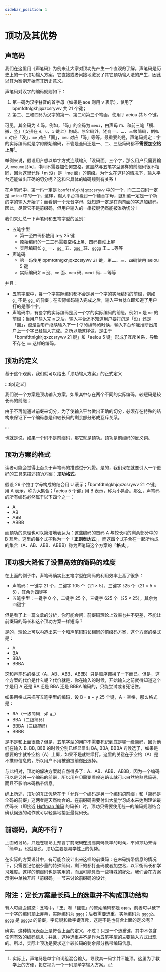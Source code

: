 ```yaml
---
sidebar_position: 1
---
```


# 顶功及其优势

## 声笔码

我们在这里用《声笔码》为例来让大家对顶功先产生一个直观的了解。声笔码是历史上的一个顶功输入方案，它直接或者间接地激发了其它顶功输入法的产生，因此以其为案例开始有其历史意义。

声笔码对汉字的编码规则如下：

1. 第一码为汉字拼音的首字母（如果是 aoe 则用 v 表示），使用了 bpmfdtnlgkhjqxzcsrywv 共 21 个键；
3. 第二、三和四码为汉字的第一、第二和第三个笔画，使用了 aeiou 共 5 个键。

可见，其全码为 4 码。例如，「码」的全码为 `meui`，由声母 m、和前三笔「横、撇、竖」（安排在 `e, u, i` 键上）构成。除全码外，还有一、二、三级简码，例如 `m` 对应「没」，`me` 对应「面」，`meu` 对应「码」等等。最重要的是，声笔码规定：字的实际编码就是字的原始编码，不管是全码还是一、二、三级简码都**不需要加空格上屏**[^1]。

[^1]: 实际上，声笔码是单字和词组混合输入，导致其一码字并不能顶。这里为了教学上的方便，把它视为一个一码顶单字输入方案。

举例来说，假设用户想以单字方式连续输入「没码面」三个字，那么用户只需要输入 `mmeume` 即可，中间不需要加任何空格。这显然与五笔字型这样的前缀码很不相同，因为这里允许「m 没」是「me 面」的前缀。为什么在这样的情况下，输入平台还能做出正确的切分呢？这和它具体的编码规则有关系！

在声笔码中，第一码一定是 `bpmfdtnlgkhjqxzcsrywv` 中的一个，而二三四码一定是 `aeiou` 中的一个。这样，输入平台每看到一个辅音字母，就知道一定是一个新的字的输入开始了；而看到一个元音字母，就知道一定是在向前面的字追加编码。因此，尽管它不是前缀码，但用户输入的一串按键仍然能被准确切分！

我们来汇总一下声笔码和五笔字型的区别：

- 五笔字型
  - 第一至四码都使用 a-y 25 键
  - 原始编码的一二三码需要空格上屏、四码自动上屏
  - 实际编码如 `g_` 一、`gg_` 五、`ggg_` 玨、`gggg` 王……等等
- 声笔码
  - 第一码使用 bpmfdtnlgkhjqxzcsrywv 21 键，第二、三、四码使用 aeiou 5 键
  - 实际编码如 `m` 没、`me` 面、`meu` 码、`meui` 码……等等

并且：

- 五笔字型中，每一个字实际编码都不会是另一个字的实际编码的前缀，例如 `g_` 不是 `gg_` 的前缀；在实际编码输入完成之后，输入平台就立即知道了用户打的是哪个字。
- 声笔码中，有些字的实际编码是另一个字的实际编码的前缀，例如 `m` 是 `me` 的前缀；当用户输入完 `m` 之后，输入平台还不知道用户要打的是「没」还是「面」，但是当用户继续输入下一个字的编码的时候，输入平台却能推断出用户上一个字已经输入完成。之所以能这样做，是由于「bpmfdtnlgkhjqxzcsrywv 21 键」和「aeiou 5 键」形成了互斥关系，导致不存在 `mm` 这样的编码。

## 顶功的定义

基于这个观察，我们就可以给出「顶功输入方案」的正式定义：

:::tip[定义]

我们说一个方案是顶功输入方案，如果其中存在两个不同的实际编码，较短码是较长码的前缀；

由于不再能通过前缀来切分，为了使输入平台做出正确的切分，必须存在特殊的结构来保证下一个编码总是和较长码的剩余部分形成互斥关系。

:::

也就是说，如果一个码不是前缀码，那它就是顶功。顶功是前缀码的反义词。

## 顶功方案的格式

读者可能会觉得上面关于声笔码的描述过于冗赘。是的，我们现在就要引入一个更好的工具来描述顶功方案：**顶功格式**。

假设 26 个拉丁字母构成的结合用 U 表示；「bpmfdtnlgkhjqxzcsrywv 21 个键」用 A 表示，称为大集合；「aeiou 5 个键」用 B 表示，称为小集合。那么，声笔码的所有编码必然属于以下四个之一：

- A
- AB
- ABB
- ABBB

而顶功的原理也可以简洁地表达为：这些编码的首码 A 与较长码的剩余部分中的 B 互斥。这里的每个式子称为一个「**正则表达式**」，而这四个式子合在一起所构成的集合（A、AB、ABB、ABBB）称为声笔码这个方案的「**格式**」。

## 顶功极大降低了设置高效的简码的难度

在上面的例子中，声笔码确实比五笔字型在简码的利用效率上高了很多：

- 声笔码：一键字 21 个，二键字 105 个（21 × 5），三键字 525 个（21 × 5 × 5），其余为四键字
- 五笔字型：一键字 0 个，二键字 25 个，三键字 625 个（25 × 25），其余为四键字

但是看了上一篇文章的分析，你可能会问：前缀码理论上效率也并不更差，不能让前缀码的码长和这个顶功方案一样短吗？

是的，理论上可以构造出来一个和声笔码码长相同的前缀码方案，这个方案的格式是：

- A
- BA
- BBA
- BBBA

这和声笔码的格式（A、AB、ABB、ABBB）只是顺序调换了一下而已。但是，这个方案的代价是什么呢？代价就是，你在输入的时候，开始输入之前就得知道这个字是用 A 还是 BA 还是 BBA 还是 BBBA 编码的，只能尝试或者死记住。

如果用格式来描写五笔字型的编码，设 B = a ~ y 25 个键，A = 空格，那么格式是：

- BA（一级简码，如 g_）
- BBA（二级简码）
- BBBA（三级简码）
- BBBB

是不是和上面很像？但是，五笔字型的用户不需要死记到底是哪一级简码，因为他们在输入 B, BB, BBB 的时候分别已经显示出 BA, BBA, BBBA 的候选了，如果是想要的字就补空格（A）上屏，如果不是就继续打。这里的关键在于空格（A）是不携带信息的，所以用户不用被迫提前做出选择。

与此相对，顶功的解决方案就自然得多了：A、AB、ABB、ABBB，因为一个编码可以是另外一个编码的前缀，所以用户只需要看候选确认就可以自然地熟悉简码，而且不影响末码携带信息。

综上所述，顶功的真正优势在于「允许一个编码是另一个编码的前缀」和「简码是全码的前缀」这两者是天然吻合的。在前缀码需要付出大量学习成本来达到理论最优码长（即接近 [Huffman 编码](https://en.wikipedia.org/wiki/Huffman_coding) 的码长）时，顶功只需要使用统一的编码规则结合确认候选的动作就可以轻易地接近最优码长。

## 前缀码，真的不行？

上面的讨论，只是在理论上预言了前缀码在提高简码效率的时候，不如顶功来得「简单」。也就是说，顶功主要是易学性上的优势。

在实际的方案设计中，有可能会设计出来这样的前缀码：在末码携带信息的情况下，只需要记忆很少量的特殊简码，剩下的都打全码或者加空格，以平衡码长和学习难度。这样的前缀码也是实用的，而且可能具备一些特殊的好处。我们会在方案示例中单独开辟「前缀码」一节来讨论前缀码的设计。

## 附注：定长方案最长码上的选重并不构成顶功结构

有人可能会疑惑：五笔中，「王」和「琵琶」的原始编码都是 `gggg`，前者可以被下一个字的编码顶上屏幕，实际编码为 `gggg`；后者需要选重，实际编码为 `gggg2`。`gggg` 是 `gggg2` 的前缀，字母键和数字键互斥，这是不是也符合上面的定义呢？

确实，这种情况表面上是符合上面的定义，不过 `2` 只是一个选重键，其中不包含任何有效的编码信息；并且，这种选重并不是作为五笔字型的主要输入方式出现的。所以，实际上顶功是要求这个较长码的剩余部分携带编码信息。
